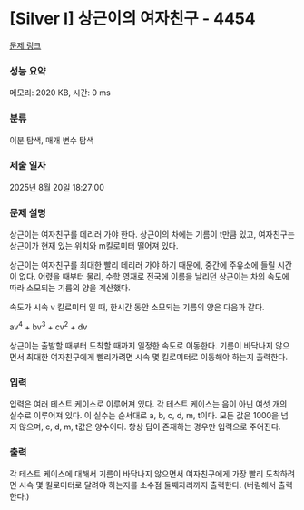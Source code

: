 # [Silver I] 상근이의 여자친구 - 4454 

[문제 링크](https://www.acmicpc.net/problem/4454) 

### 성능 요약

메모리: 2020 KB, 시간: 0 ms

### 분류

이분 탐색, 매개 변수 탐색

### 제출 일자

2025년 8월 20일 18:27:00

### 문제 설명

<p>
	상근이는 여자친구를 데리러 가야 한다. 상근이의 차에는 기름이 t만큼 있고, 여자친구는 상근이가 현재 있는 위치와 m킬로미터 떨어져 있다.</p>

<p>
	상근이는 여자친구를 최대한 빨리 데리러 가야 하기 때문에, 중간에 주유소에 들릴 시간이 없다. 어렸을 때부터 물리, 수학 영재로 전국에 이름을 날리던 상근이는 차의 속도에 따라 소모되는 기름의 양을 계산했다.</p>

<p>
	속도가 시속 v 킬로미터 일 때, 한시간 동안 소모되는 기름의 양은 다음과 같다.</p>

<p>
	av<sup>4</sup> + bv<sup>3</sup> + cv<sup>2</sup> + dv</p>

<p>
	상근이는 출발할 때부터 도착할 때까지 일정한 속도로 이동한다. 기름이 바닥나지 않으면서 최대한 여자친구에게 빨리가려면 시속 몇 킬로미터로 이동해야 하는지 출력한다.</p>

### 입력 

 <p>
	입력은 여러 테스트 케이스로 이루어져 있다. 각 테스트 케이스는 음이 아닌 여섯 개의 실수로 이루어져 있다. 이 실수는 순서대로 a, b, c, d, m, t이다. 모든 값은 1000을 넘지 않으며, c, d, m, t값은 양수이다. 항상 답이 존재하는 경우만 입력으로 주어진다.</p>

### 출력 

 <p>
	각 테스트 케이스에 대해서 기름이 바닥나지 않으면서 여자친구에게 가장 빨리 도착하려면 시속 몇 킬로미터로 달려야 하는지를 소수점 둘째자리까지 출력한다. (버림해서 출력한다.)</p>

